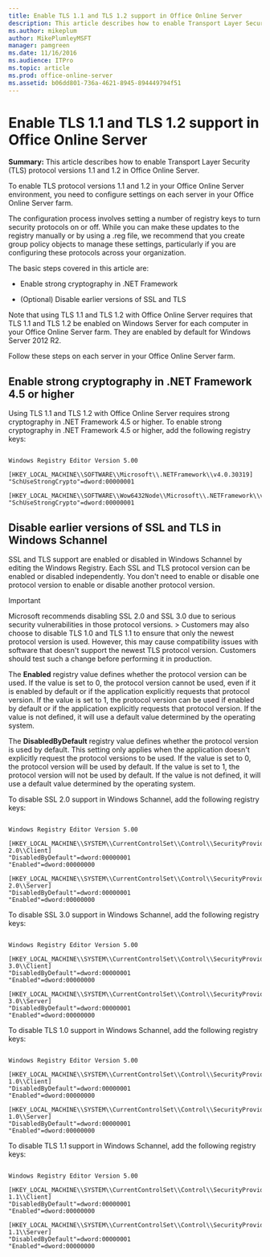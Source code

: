 ```yaml
---
title: Enable TLS 1.1 and TLS 1.2 support in Office Online Server
description: This article describes how to enable Transport Layer Security (TLS) protocol versions 1.1 and 1.2 in Office Online Server.
ms.author: mikeplum
author: MikePlumleyMSFT
manager: pamgreen
ms.date: 11/16/2016
ms.audience: ITPro
ms.topic: article
ms.prod: office-online-server
ms.assetid: b06dd801-736a-4621-8945-894449794f51
---
```



# Enable TLS 1.1 and TLS 1.2 support in Office Online Server

 **Summary:** This article describes how to enable Transport Layer Security (TLS) protocol versions 1.1 and 1.2 in Office Online Server.
  
    
    


To enable TLS protocol versions 1.1 and 1.2 in your Office Online Server environment, you need to configure settings on each server in your Office Online Server farm.
  
    
    


The configuration process involves setting a number of registry keys to turn security protocols on or off. While you can make these updates to the registry manually or by using a .reg file, we recommend that you create group policy objects to manage these settings, particularly if you are configuring these protocols across your organization.
  
    
    


The basic steps covered in this article are:
  
    
    


- Enable strong cryptography in .NET Framework
    
  
- (Optional) Disable earlier versions of SSL and TLS
    
  

Note that using TLS 1.1 and TLS 1.2 with Office Online Server requires that TLS 1.1 and TLS 1.2 be enabled on Windows Server for each computer in your Office Online Server farm. They are enabled by default for Windows Server 2012 R2.
  
    
    


Follow these steps on each server in your Office Online Server farm.
  
    
    


## Enable strong cryptography in .NET Framework 4.5 or higher

Using TLS 1.1 and TLS 1.2 with Office Online Server requires strong cryptography in .NET Framework 4.5 or higher. To enable strong cryptography in .NET Framework 4.5 or higher, add the following registry keys:
  
    
    

```

Windows Registry Editor Version 5.00

[HKEY_LOCAL_MACHINE\\SOFTWARE\\Microsoft\\.NETFramework\\v4.0.30319]
"SchUseStrongCrypto"=dword:00000001

[HKEY_LOCAL_MACHINE\\SOFTWARE\\Wow6432Node\\Microsoft\\.NETFramework\\v4.0.30319]
"SchUseStrongCrypto"=dword:00000001

```


## Disable earlier versions of SSL and TLS in Windows Schannel

SSL and TLS support are enabled or disabled in Windows Schannel by editing the Windows Registry. Each SSL and TLS protocol version can be enabled or disabled independently. You don't need to enable or disable one protocol version to enable or disable another protocol version.
  
    
    

> [!IMPORTANT]
> Microsoft recommends disabling SSL 2.0 and SSL 3.0 due to serious security vulnerabilities in those protocol versions. >  Customers may also choose to disable TLS 1.0 and TLS 1.1 to ensure that only the newest protocol version is used. However, this may cause compatibility issues with software that doesn't support the newest TLS protocol version. Customers should test such a change before performing it in production.
  
    
    

The **Enabled** registry value defines whether the protocol version can be used. If the value is set to 0, the protocol version cannot be used, even if it is enabled by default or if the application explicitly requests that protocol version. If the value is set to 1, the protocol version can be used if enabled by default or if the application explicitly requests that protocol version. If the value is not defined, it will use a default value determined by the operating system.
  
    
    
The **DisabledByDefault** registry value defines whether the protocol version is used by default. This setting only applies when the application doesn't explicitly request the protocol versions to be used. If the value is set to 0, the protocol version will be used by default. If the value is set to 1, the protocol version will not be used by default. If the value is not defined, it will use a default value determined by the operating system.
  
    
    
To disable SSL 2.0 support in Windows Schannel, add the following registry keys:
  
    
    



```

Windows Registry Editor Version 5.00

[HKEY_LOCAL_MACHINE\\SYSTEM\\CurrentControlSet\\Control\\SecurityProviders\\SCHANNEL\\Protocols\\SSL 2.0\\Client]
"DisabledByDefault"=dword:00000001
"Enabled"=dword:00000000

[HKEY_LOCAL_MACHINE\\SYSTEM\\CurrentControlSet\\Control\\SecurityProviders\\SCHANNEL\\Protocols\\SSL 2.0\\Server]
"DisabledByDefault"=dword:00000001
"Enabled"=dword:00000000
```

To disable SSL 3.0 support in Windows Schannel, add the following registry keys:
  
    
    



```

Windows Registry Editor Version 5.00

[HKEY_LOCAL_MACHINE\\SYSTEM\\CurrentControlSet\\Control\\SecurityProviders\\SCHANNEL\\Protocols\\SSL 3.0\\Client]
"DisabledByDefault"=dword:00000001
"Enabled"=dword:00000000

[HKEY_LOCAL_MACHINE\\SYSTEM\\CurrentControlSet\\Control\\SecurityProviders\\SCHANNEL\\Protocols\\SSL 3.0\\Server]
"DisabledByDefault"=dword:00000001
"Enabled"=dword:00000000
```

To disable TLS 1.0 support in Windows Schannel, add the following registry keys:
  
    
    



```

Windows Registry Editor Version 5.00

[HKEY_LOCAL_MACHINE\\SYSTEM\\CurrentControlSet\\Control\\SecurityProviders\\SCHANNEL\\Protocols\\TLS 1.0\\Client]
"DisabledByDefault"=dword:00000001
"Enabled"=dword:00000000

[HKEY_LOCAL_MACHINE\\SYSTEM\\CurrentControlSet\\Control\\SecurityProviders\\SCHANNEL\\Protocols\\TLS 1.0\\Server]
"DisabledByDefault"=dword:00000001
"Enabled"=dword:00000000
```

To disable TLS 1.1 support in Windows Schannel, add the following registry keys:
  
    
    



```

Windows Registry Editor Version 5.00

[HKEY_LOCAL_MACHINE\\SYSTEM\\CurrentControlSet\\Control\\SecurityProviders\\SCHANNEL\\Protocols\\TLS 1.1\\Client]
"DisabledByDefault"=dword:00000001
"Enabled"=dword:00000000

[HKEY_LOCAL_MACHINE\\SYSTEM\\CurrentControlSet\\Control\\SecurityProviders\\SCHANNEL\\Protocols\\TLS 1.1\\Server]
"DisabledByDefault"=dword:00000001
"Enabled"=dword:00000000
```


